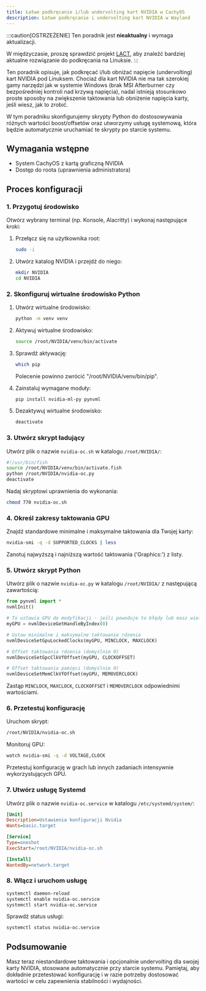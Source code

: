 ```yaml
---
title: Łatwe podkręcanie i/lub undervolting kart NVIDIA w CachyOS
description: Łatwe podkręcanie i undervolting kart NVIDIA w Wayland
---
```


:::caution[OSTRZEŻENIE]
Ten poradnik jest **nieaktualny** i wymaga aktualizacji.

W międzyczasie, proszę sprawdzić projekt [LACT](https://github.com/ilya-zlobintsev/LACT), aby znaleźć bardziej aktualne rozwiązanie do podkręcania na Linuksie.
:::

Ten poradnik opisuje, jak podkręcać i/lub obniżać napięcie (undervolting) kart NVIDIA pod Linuksem. Chociaż dla kart NVIDIA nie ma tak szerokiej gamy narzędzi jak w systemie Windows (brak MSI Afterburner czy bezpośredniej kontroli nad krzywą napięcia), nadal istnieją stosunkowo proste sposoby na zwiększenie taktowania lub obniżenie napięcia karty, jeśli wiesz, jak to zrobić.

W tym poradniku skonfigurujemy skrypty Python do dostosowywania różnych wartości boost/offsetów oraz utworzymy usługę systemową, która będzie automatycznie uruchamiać te skrypty po starcie systemu.

## Wymagania wstępne

- System CachyOS z kartą graficzną NVIDIA
- Dostęp do roota (uprawnienia administratora)

## Proces konfiguracji

### 1. Przygotuj środowisko

Otwórz wybrany terminal (np. Konsole, Alacritty) i wykonaj następujące kroki:

1. Przełącz się na użytkownika root:
   ```sh
   sudo -i
   ```

2. Utwórz katalog NVIDIA i przejdź do niego:
   ```sh
   mkdir NVIDIA
   cd NVIDIA
   ```

### 2. Skonfiguruj wirtualne środowisko Python

1. Utwórz wirtualne środowisko:
   ```sh
   python -m venv venv
   ```

2. Aktywuj wirtualne środowisko:
   ```sh
   source /root/NVIDIA/venv/bin/activate
   ```

3. Sprawdź aktywację:
   ```sh
   which pip
   ```
   Polecenie powinno zwrócić "/root/NVIDIA/venv/bin/pip".

4. Zainstaluj wymagane moduły:
   ```sh
   pip install nvidia-ml-py pynvml
   ```

5. Dezaktywuj wirtualne środowisko:
   ```sh
   deactivate
   ```

### 3. Utwórz skrypt ładujący

Utwórz plik o nazwie `nvidia-oc.sh` w katalogu `/root/NVIDIA/`:

```bash
#!/usr/bin/fish
source /root/NVIDIA/venv/bin/activate.fish
python /root/NVIDIA/nvidia-oc.py
deactivate
```

Nadaj skryptowi uprawnienia do wykonania:
```sh
chmod 770 nvidia-oc.sh
```

### 4. Określ zakresy taktowania GPU

Znajdź standardowe minimalne i maksymalne taktowania dla Twojej karty:

```sh
nvidia-smi -q -d SUPPORTED_CLOCKS | less
```

Zanotuj najwyższą i najniższą wartość taktowania ('Graphics:') z listy.

### 5. Utwórz skrypt Python

Utwórz plik o nazwie `nvidia-oc.py` w katalogu `/root/NVIDIA/` z następującą zawartością:

```python
from pynvml import *
nvmlInit()

# To ustawia GPU do modyfikacji - jeśli powoduje to błędy lub masz wiele kart GPU, ustaw na 1 lub spróbuj innych wartości.
myGPU = nvmlDeviceGetHandleByIndex(0)

# Ustaw minimalne i maksymalne taktowanie rdzenia
nvmlDeviceSetGpuLockedClocks(myGPU, MINCLOCK, MAXCLOCK)

# Offset taktowania rdzenia (domyślnie 0)
nvmlDeviceSetGpcClkVfOffset(myGPU, CLOCKOFFSET)

# Offset taktowania pamięci (domyślnie 0)
nvmlDeviceSetMemClkVfOffset(myGPU, MEMOVERCLOCK)
```

Zastąp `MINCLOCK`, `MAXCLOCK`, `CLOCKOFFSET` i `MEMOVERCLOCK` odpowiednimi wartościami.

### 6. Przetestuj konfigurację

Uruchom skrypt:
```sh
/root/NVIDIA/nvidia-oc.sh
```

Monitoruj GPU:
```sh
watch nvidia-smi -q -d VOLTAGE,CLOCK
```

Przetestuj konfigurację w grach lub innych zadaniach intensywnie wykorzystujących GPU.

### 7. Utwórz usługę Systemd

Utwórz plik o nazwie `nvidia-oc.service` w katalogu `/etc/systemd/system/`:

```ini
[Unit]
Description=Ustawienia konfiguracji Nvidia
Wants=basic.target

[Service]
Type=oneshot
ExecStart=/root/NVIDIA/nvidia-oc.sh

[Install]
WantedBy=network.target
```

### 8. Włącz i uruchom usługę

```sh
systemctl daemon-reload
systemctl enable nvidia-oc.service
systemctl start nvidia-oc.service
```

Sprawdź status usługi:
```sh
systemctl status nvidia-oc.service
```

## Podsumowanie

Masz teraz niestandardowe taktowania i opcjonalnie undervolting dla swojej karty NVIDIA, stosowane automatycznie przy starcie systemu. Pamiętaj, aby dokładnie przetestować konfigurację i w razie potrzeby dostosować wartości w celu zapewnienia stabilności i wydajności.

